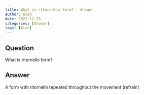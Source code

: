 ```yaml
---
title: What is ritornello form? - Answer
author: Alan
date: 2022-12-29
categories: [Answer]
tags: [Alan]
---
```


## Question

What is ritornello form?



## Answer

A form with ritornello repeated throughout the movement (refrain)